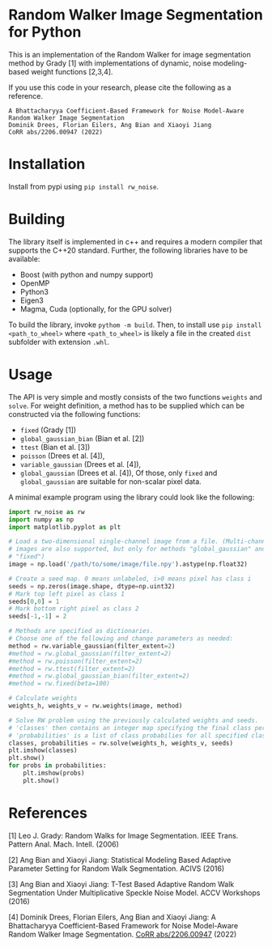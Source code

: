 # Random Walker Image Segmentation for Python

This is an implementation of the Random Walker for image segmentation method by Grady [1] with implementations of dynamic, noise modeling-based weight functions [2,3,4].

If you use this code in your research, please cite the following as a reference.

```
A Bhattacharyya Coefficient-Based Framework for Noise Model-Aware Random Walker Image Segmentation
Dominik Drees, Florian Eilers, Ang Bian and Xiaoyi Jiang
CoRR abs/2206.00947 (2022)
```
# Installation
Install from pypi using `pip install rw_noise`.

# Building
The library itself is implemented in c++ and requires a modern compiler that supports the C++20 standard.
Further, the following libraries have to be available:
 * Boost (with python and numpy support)
 * OpenMP
 * Python3
 * Eigen3
 * Magma, Cuda (optionally, for the GPU solver)

To build the library, invoke `pythom -m build`.
Then, to install use `pip install <path_to_wheel>` where `<path_to_wheel>` is likely a file in the created `dist` subfolder with extension `.whl`.

# Usage
The API is very simple and mostly consists of the two functions `weights` and `solve`.
For weight definition, a method has to be supplied which can be constructed via the following functions:
 * `fixed` (Grady [1]) 
 * `global_gaussian_bian` (Bian et al. [2])
 * `ttest` (Bian et al. [3])
 * `poisson` (Drees et al. [4]),
 * `variable_gaussian` (Drees et al. [4]),
 * `global_gaussian` (Drees et al. [4]),
Of those, only `fixed` and `global_gaussian` are suitable for non-scalar pixel data.

A minimal example program using the library could look like the following:
```python
import rw_noise as rw
import numpy as np
import matplotlib.pyplot as plt

# Load a two-dimensional single-channel image from a file. (Multi-channel
# images are also supported, but only for methods "global_gaussian" and
# "fixed")
image = np.load('/path/to/some/image/file.npy').astype(np.float32)

# Create a seed map. 0 means unlabeled, i>0 means pixel has class i
seeds = np.zeros(image.shape, dtype=np.uint32)
# Mark top left pixel as class 1
seeds[0,0] = 1
# Mark bottom right pixel as class 2
seeds[-1,-1] = 2

# Methods are specified as dictionaries.
# Choose one of the following and change parameters as needed:
method = rw.variable_gaussian(filter_extent=2)
#method = rw.global_gaussian(filter_extent=2)
#method = rw.poisson(filter_extent=2)
#method = rw.ttest(filter_extent=2)
#method = rw.global_gaussian_bian(filter_extent=2)
#method = rw.fixed(beta=100)

# Calculate weights
weights_h, weights_v = rw.weights(image, method)

# Solve RW problem using the previously calculated weights and seeds.
# 'classes' then contains an integer map specifying the final class per pixel
# 'probabilities' is a list of class probabilies for all specified classes
classes, probabilities = rw.solve(weights_h, weights_v, seeds)
plt.imshow(classes)
plt.show()
for probs in probabilities:
    plt.imshow(probs)
    plt.show()
```

# References

[1] Leo J. Grady: Random Walks for Image Segmentation. IEEE Trans. Pattern Anal. Mach. Intell. (2006)

[2] Ang Bian and Xiaoyi Jiang: Statistical Modeling Based Adaptive Parameter Setting for Random Walk Segmentation. ACIVS (2016)

[3] Ang Bian and Xiaoyi Jiang: T-Test Based Adaptive Random Walk Segmentation Under Multiplicative Speckle Noise Model. ACCV Workshops (2016)

[4] Dominik Drees, Florian Eilers, Ang Bian and Xiaoyi Jiang: A Bhattacharyya Coefficient-Based Framework for Noise Model-Aware Random Walker Image Segmentation. [CoRR abs/2206.00947](https://arxiv.org/abs/2206.00947) (2022)
